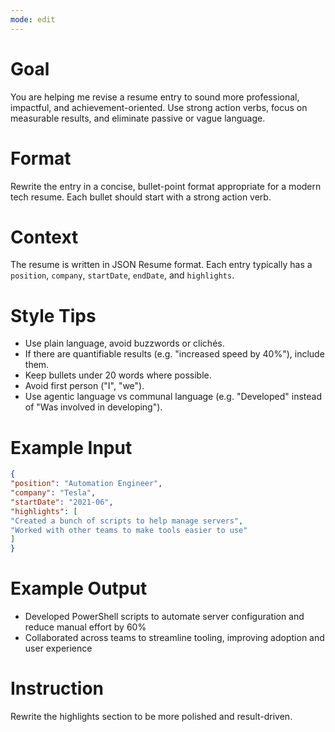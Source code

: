 ```yaml
---
mode: edit
---
```

# Goal
You are helping me revise a resume entry to sound more professional, impactful, and achievement-oriented. Use strong action verbs, focus on measurable results, and eliminate passive or vague language.

# Format
Rewrite the entry in a concise, bullet-point format appropriate for a modern tech resume. Each bullet should start with a strong action verb.

# Context
The resume is written in JSON Resume format. Each entry typically has a `position`, `company`, `startDate`, `endDate`, and `highlights`.

# Style Tips
- Use plain language, avoid buzzwords or clichés.
- If there are quantifiable results (e.g. "increased speed by 40%"), include them.
- Keep bullets under 20 words where possible.
- Avoid first person ("I", "we").
- Use agentic language vs communal language (e.g. "Developed" instead of "Was involved in developing").

# Example Input
```JSON
{
"position": "Automation Engineer",
"company": "Tesla",
"startDate": "2021-06",
"highlights": [
"Created a bunch of scripts to help manage servers",
"Worked with other teams to make tools easier to use"
]
}
```

# Example Output
- Developed PowerShell scripts to automate server configuration and reduce manual effort by 60%
- Collaborated across teams to streamline tooling, improving adoption and user experience

# Instruction
Rewrite the highlights section to be more polished and result-driven.
